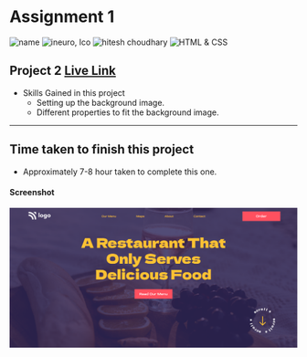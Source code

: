 # Assignment 1

![name](https://img.shields.io/badge/Omkar--Gujja-OG)
![ineuro, lco](https://img.shields.io/badge/iNeuron-LCO-green)
![hitesh choudhary](https://img.shields.io/badge/Hitesh--Choudhary-Full--stack--JS--bootcamp-red)
![HTML & CSS](https://img.shields.io/badge/HTML-CSS-orange)

## Project 2 [Live Link](https://food-restaurant-og.netlify.app)

-   Skills Gained in this project
    -   Setting up the background image.
    -   Different properties to fit the background image.

---

## Time taken to finish this project

-   Approximately 7-8 hour taken to complete this one.

#### Screenshot

![Desktop](./ss/preview.png)
